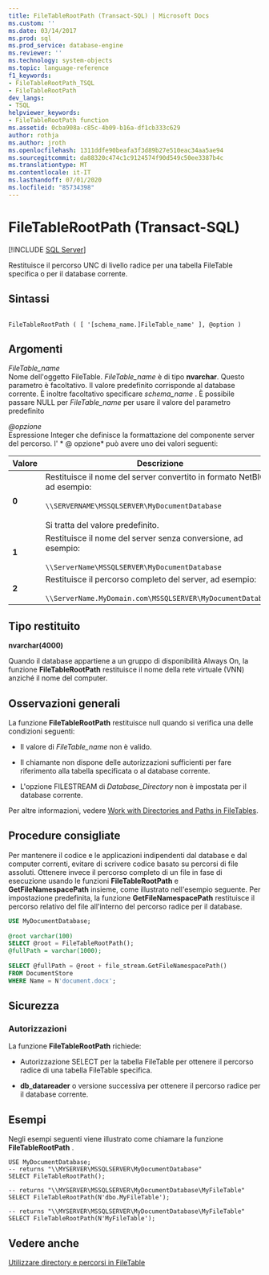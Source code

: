 ```yaml
---
title: FileTableRootPath (Transact-SQL) | Microsoft Docs
ms.custom: ''
ms.date: 03/14/2017
ms.prod: sql
ms.prod_service: database-engine
ms.reviewer: ''
ms.technology: system-objects
ms.topic: language-reference
f1_keywords:
- FileTableRootPath_TSQL
- FileTableRootPath
dev_langs:
- TSQL
helpviewer_keywords:
- FileTableRootPath function
ms.assetid: 0cba908a-c85c-4b09-b16a-df1cb333c629
author: rothja
ms.author: jroth
ms.openlocfilehash: 1311ddfe90beafa3f3d89b27e510eac34aa5ae94
ms.sourcegitcommit: da88320c474c1c9124574f90d549c50ee3387b4c
ms.translationtype: MT
ms.contentlocale: it-IT
ms.lasthandoff: 07/01/2020
ms.locfileid: "85734398"
---
```

# <a name="filetablerootpath-transact-sql"></a>FileTableRootPath (Transact-SQL)
[!INCLUDE [SQL Server](../../includes/applies-to-version/sqlserver.md)]

  Restituisce il percorso UNC di livello radice per una tabella FileTable specifica o per il database corrente.  
  
## <a name="syntax"></a>Sintassi  
  
```  
  
FileTableRootPath ( [ '[schema_name.]FileTable_name' ], @option )  
```  
  
## <a name="arguments"></a>Argomenti  
 *FileTable_name*  
 Nome dell'oggetto FileTable. *FileTable_name* è di tipo **nvarchar**. Questo parametro è facoltativo. Il valore predefinito corrisponde al database corrente. È inoltre facoltativo specificare *schema_name* . È possibile passare NULL per *FileTable_name* per usare il valore del parametro predefinito  
  
 *\@opzione*  
 Espressione Integer che definisce la formattazione del componente server del percorso. l' * \@ opzione* può avere uno dei valori seguenti:  
  
|Valore|Descrizione|  
|-----------|-----------------|  
|**0**|Restituisce il nome del server convertito in formato NetBIOS, ad esempio:<br /><br /> `\\SERVERNAME\MSSQLSERVER\MyDocumentDatabase`<br /><br /> Si tratta del valore predefinito.|  
|**1**|Restituisce il nome del server senza conversione, ad esempio:<br /><br /> `\\ServerName\MSSQLSERVER\MyDocumentDatabase`|  
|**2**|Restituisce il percorso completo del server, ad esempio:<br /><br /> `\\ServerName.MyDomain.com\MSSQLSERVER\MyDocumentDatabase`|  
  
## <a name="return-type"></a>Tipo restituito  
 **nvarchar(4000)**  
  
 Quando il database appartiene a un gruppo di disponibilità Always On, la funzione **FileTableRootPath** restituisce il nome della rete virtuale (VNN) anziché il nome del computer.  
  
## <a name="general-remarks"></a>Osservazioni generali  
 La funzione **FileTableRootPath** restituisce null quando si verifica una delle condizioni seguenti:  
  
-   Il valore di *FileTable_name* non è valido.  
  
-   Il chiamante non dispone delle autorizzazioni sufficienti per fare riferimento alla tabella specificata o al database corrente.  
  
-   L'opzione FILESTREAM di *Database_Directory* non è impostata per il database corrente.  
  
 Per altre informazioni, vedere [Work with Directories and Paths in FileTables](../../relational-databases/blob/work-with-directories-and-paths-in-filetables.md).  
  
## <a name="best-practices"></a>Procedure consigliate  
 Per mantenere il codice e le applicazioni indipendenti dal database e dal computer correnti, evitare di scrivere codice basato su percorsi di file assoluti. Ottenere invece il percorso completo di un file in fase di esecuzione usando le funzioni **FileTableRootPath** e **GetFileNamespacePath** insieme, come illustrato nell'esempio seguente. Per impostazione predefinita, la funzione **GetFileNamespacePath** restituisce il percorso relativo del file all'interno del percorso radice per il database.  
  
```sql  
USE MyDocumentDatabase;  
  
@root varchar(100)  
SELECT @root = FileTableRootPath();  
@fullPath = varchar(1000);  
  
SELECT @fullPath = @root + file_stream.GetFileNamespacePath()  
FROM DocumentStore  
WHERE Name = N'document.docx';  
```  
  
## <a name="security"></a>Sicurezza  
  
### <a name="permissions"></a>Autorizzazioni  
 La funzione **FileTableRootPath** richiede:  
  
-   Autorizzazione SELECT per la tabella FileTable per ottenere il percorso radice di una tabella FileTable specifica.  
  
-   **db_datareader** o versione successiva per ottenere il percorso radice per il database corrente.  
  
## <a name="examples"></a>Esempi  
 Negli esempi seguenti viene illustrato come chiamare la funzione **FileTableRootPath** .  
  
```  
USE MyDocumentDatabase;  
-- returns "\\MYSERVER\MSSQLSERVER\MyDocumentDatabase"  
SELECT FileTableRootPath();  
  
-- returns "\\MYSERVER\MSSQLSERVER\MyDocumentDatabase\MyFileTable"  
SELECT FileTableRootPath(N'dbo.MyFileTable');  
  
-- returns "\\MYSERVER\MSSQLSERVER\MyDocumentDatabase\MyFileTable"  
SELECT FileTableRootPath(N'MyFileTable');  
```  
  
## <a name="see-also"></a>Vedere anche  
 [Utilizzare directory e percorsi in FileTable](../../relational-databases/blob/work-with-directories-and-paths-in-filetables.md)  
  
  
